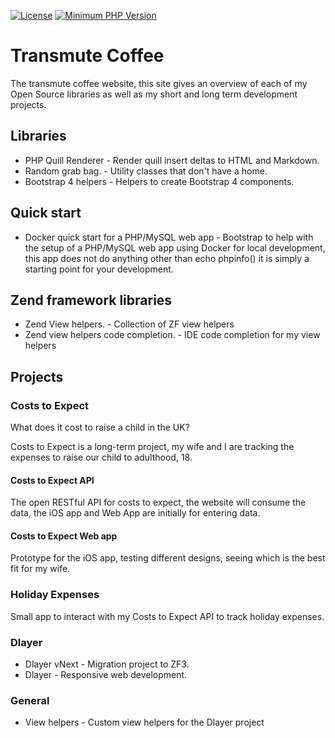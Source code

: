 [![License](https://img.shields.io/badge/license-MIT-blue.svg)](https://github.com/deanblackborough/transmute-coffee/blob/master/LICENSE)
[![Minimum PHP Version](https://img.shields.io/badge/php-%3E%3D%207.1-8892BF.svg)](https://php.net/)

# Transmute Coffee

The transmute coffee website, this site gives an overview of each of my Open Source libraries as well as my short and
long term development projects.

## Libraries

* PHP Quill Renderer - Render quill insert deltas to HTML and Markdown.
* Random grab bag. - Utility classes that don't have a home.
* Bootstrap 4 helpers - Helpers to create Bootstrap 4 components.

## Quick start

* Docker quick start for a PHP/MySQL web app - Bootstrap to help with the setup of a PHP/MySQL web app using Docker for local 
development, this app does not do anything other than echo phpinfo() it is simply a starting point for your development.

## Zend framework libraries

* Zend View helpers. - Collection of ZF view helpers
* Zend view helpers code completion. - IDE code completion for my view helpers

## Projects

### Costs to Expect

What does it cost to raise a child in the UK?

Costs to Expect is a long-term project, my wife and I are tracking the expenses to raise our child to 
adulthood, 18.

#### Costs to Expect API

The open RESTful API for costs to expect, the website will consume the data, the iOS app and Web App are initially for entering data.

#### Costs to Expect Web app

Prototype for the iOS app, testing different designs, seeing which is the best fit for my wife.

### Holiday Expenses

Small app to interact with my Costs to Expect API to track holiday expenses.

### Dlayer

* Dlayer vNext - Migration project to ZF3.
* Dlayer - Responsive web development.

### General

* View helpers - Custom view helpers for the Dlayer project
